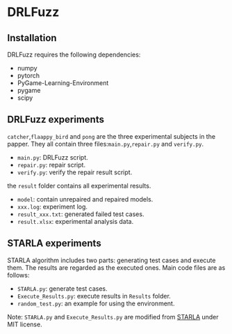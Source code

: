# DRLFuzz

## Installation
DRLFuzz requires the following dependencies:
* numpy
* pytorch
* PyGame-Learning-Environment
* pygame
* scipy

## DRLFuzz experiments
```catcher```,```flaappy_bird``` and ```pong``` are the three experimental subjects in the papper. They all contain three files:```main.py```,```repair.py``` and ```verify.py```.
* ```main.py```: DRLFuzz script.
* ```repair.py```: repair script.
* ```verify.py```: verify the repair result script.

the ```result``` folder contains all experimental results.
* ```model```: contain unrepaired and repaired models.
* ```xxx.log```: experiment log.
* ```result_xxx.txt```: generated failed test cases.
* ```result.xlsx```: experimental analysis data.

## STARLA experiments

STARLA algorithm includes two parts: generating test cases and execute them. The results are regarded as the executed ones. Main code files are as follows:

* ```STARLA.py```: generate test cases.
* ```Execute_Results.py```: execute results in ```Results``` folder.
* ```random_test.py```: an example for using the environment. 

Note: ```STARLA.py``` and ```Execute_Results.py``` are modified from [STARLA](https://github.com/amirhosseinzlf/STARLA) under MIT license.

